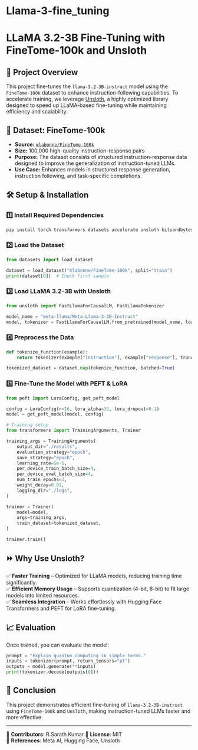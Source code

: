 # Llama-3-fine_tuning
# LLaMA 3.2-3B Fine-Tuning with FineTome-100k and Unsloth

## 🚀 Project Overview
This project fine-tunes the `llama-3.2-3B-instruct` model using the `FineTome-100k` dataset to enhance instruction-following capabilities. To accelerate training, we leverage [Unsloth](https://github.com/unslothai/unsloth), a highly optimized library designed to speed up LLaMA-based fine-tuning while maintaining efficiency and scalability.

## 📌 Dataset: FineTome-100k
- **Source:** [`mlabonne/FineTome-100k`](https://huggingface.co/datasets/mlabonne/FineTome-100k)
- **Size:** 100,000 high-quality instruction-response pairs
- **Purpose:** The dataset consists of structured instruction-response data designed to improve the generalization of instruction-tuned LLMs.
- **Use Case:** Enhances models in structured response generation, instruction following, and task-specific completions.

## 🛠️ Setup & Installation
### 1️⃣ Install Required Dependencies
```bash
pip install torch transformers datasets accelerate unsloth bitsandbytes
```
### 2️⃣ Load the Dataset
```python
from datasets import load_dataset

dataset = load_dataset("mlabonne/FineTome-100k", split="train")
print(dataset[0])  # Check first sample
```

### 3️⃣ Load LLaMA 3.2-3B with Unsloth
```python
from unsloth import FastLlamaForCausalLM, FastLlamaTokenizer

model_name = "meta-llama/Meta-Llama-3-3B-Instruct"
model, tokenizer = FastLlamaForCausalLM.from_pretrained(model_name, load_in_8bit=True)
```

### 4️⃣ Preprocess the Data
```python
def tokenize_function(example):
    return tokenizer(example["instruction"], example["response"], truncation=True, padding="max_length")

tokenized_dataset = dataset.map(tokenize_function, batched=True)
```

### 5️⃣ Fine-Tune the Model with PEFT & LoRA
```python
from peft import LoraConfig, get_peft_model

config = LoraConfig(r=16, lora_alpha=32, lora_dropout=0.1)
model = get_peft_model(model, config)

# Training setup
from transformers import TrainingArguments, Trainer

training_args = TrainingArguments(
    output_dir="./results",
    evaluation_strategy="epoch",
    save_strategy="epoch",
    learning_rate=5e-5,
    per_device_train_batch_size=4,
    per_device_eval_batch_size=4,
    num_train_epochs=3,
    weight_decay=0.01,
    logging_dir="./logs",
)

trainer = Trainer(
    model=model,
    args=training_args,
    train_dataset=tokenized_dataset,
)

trainer.train()
```

## ⏩ Why Use Unsloth?
✅ **Faster Training** – Optimized for LLaMA models, reducing training time significantly.  
✅ **Efficient Memory Usage** – Supports quantization (4-bit, 8-bit) to fit large models into limited resources.  
✅ **Seamless Integration** – Works effortlessly with Hugging Face Transformers and PEFT for LoRA fine-tuning.

## 📈 Evaluation
Once trained, you can evaluate the model:
```python
prompt = "Explain quantum computing in simple terms."
inputs = tokenizer(prompt, return_tensors="pt")
outputs = model.generate(**inputs)
print(tokenizer.decode(outputs[0]))
```

## 🚀 Conclusion
This project demonstrates efficient fine-tuning of `llama-3.2-3B-instruct` using `FineTome-100k` and `Unsloth`, making instruction-tuned LLMs faster and more effective.

---

📌 **Contributors**: R.Sarath Kumar 
📌 **License**: MIT  
📌 **References**: Meta AI, Hugging Face, Unsloth

